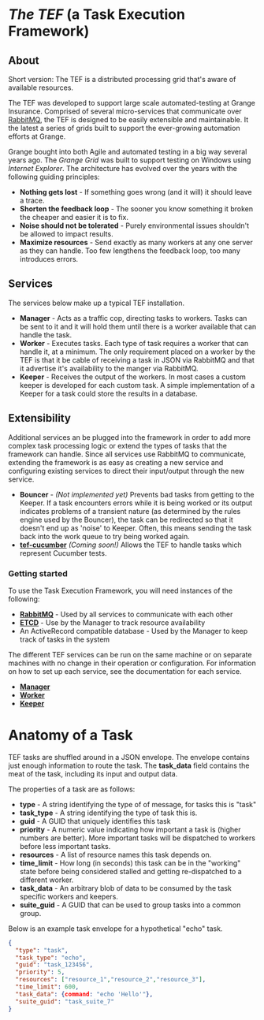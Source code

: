 # *The TEF* (a Task Execution Framework) 


## About
Short version: The TEF is a distributed processing grid that's aware of available resources. 

The TEF was developed to support large scale automated-testing at Grange Insurance.  Comprised of several micro-services that communicate over [RabbitMQ](http://www.rabbitmq.com/), the TEF is designed to be easily extensible and maintainable. It the latest a series of grids built to support the ever-growing automation efforts at Grange.

Grange bought into both Agile and automated testing in a big way several years ago. The *Grange Grid* was built to support testing on Windows using *Internet Explorer*. The architecture has evolved over the years with the following guiding principles:

- **Nothing gets lost** - If something goes wrong (and it will) it should leave a trace.
- **Shorten the feedback loop** - The sooner you know something it broken the cheaper and easier it is to fix.
- **Noise should not be tolerated** - Purely environmental issues shouldn't be allowed to impact results.
- **Maximize resources** - Send exactly as many workers at any one server as they can handle.  Too few lengthens the feedback loop, too many introduces errors.


## Services
The services below make up a typical TEF installation.

 - **Manager** - Acts as a traffic cop, directing tasks to workers.  Tasks can be sent to it and it will hold them until there is a worker available that can handle the task.
 - **Worker** - Executes tasks. Each type of task requires a worker that can handle it, at a minimum. The only requirement placed on a worker by the TEF is that it be cable of receiving a task in JSON via RabbitMQ and that it advertise it's availability to the manger via RabbitMQ.
 - **Keeper** - Receives the output of the workers.  In most cases a custom keeper is developed for each custom task.  A simple implementation of a Keeper for a task could store the results in a database.
  
 
## Extensibility
Additional services an be plugged into the framework in order to add more complex task processing logic or extend the types of tasks that the framework can handle. Since all services use RabbitMQ to communicate, extending the framework is as easy as creating a new service and configuring existing services to direct their input/output through the new service.
 
- **Bouncer** - *(Not implemented yet)* Prevents bad tasks from getting to the Keeper. If a task encounters errors while it is being worked or its output indicates problems of a transient nature (as determined by the rules engine used by the Bouncer), the task can be redirected so that it doesn't end up as 'noise' to Keeper. Often, this means sending the task back into the work queue to try being worked again.
- [**tef-cucumber**](https://github.com/grange-insurance/tef-cucumber) *(Coming soon!)* Allows the TEF to handle tasks which represent Cucumber tests.
 

### Getting started

To use the Task Execution Framework, you will need instances of the following:

 - [**RabbitMQ**](https://www.rabbitmq.com/) - Used by all services to communicate with each other
 - [**ETCD**](https://github.com/coreos/etcd/releases/) - Use by the Manager to track resource availability
 - An ActiveRecord compatible database - Used by the Manager to keep track of tasks in the system
 
 The different TEF services can be run on the same machine or on separate machines with no change in their operation or configuration. For information on how to set up each service, see the documentation for each service.
 
 - [**Manager**](https://github.com/grange-insurance/tef/blob/master/gems/tef-manager/README.md)
 - [**Worker**](https://github.com/grange-insurance/tef/blob/master/gems/tef-worker/README.md)
 - [**Keeper**](https://github.com/grange-insurance/tef/blob/master/gems/tef-keeper/README.md)
 
Anatomy of a Task
=========

TEF tasks are shuffled around in a JSON envelope.  The envelope contains just enough information to route the task. The **task_data** field contains the meat of the task, including its input and output data.

The properties of a task are as follows:

 * **type**          - A string identifying the type of of message, for tasks this is "task" 
 * **task_type**     - A string identifying the type of task this is.
 * **guid**          - A GUID that uniquely identifies this task  
 * **priority**      - A numeric value indicating how important a task is (higher numbers are better). More important tasks will be dispatched to workers before less important tasks.
 * **resources**     - A list of resource names this task depends on.
 * **time_limit**    - How long (in seconds) this task can be in the "working" state before being considered stalled and getting re-dispatched to a different worker.
 * **task_data**     - An arbitrary blob of data to be consumed by the task specific workers and keepers.
 * **suite_guid**    - A GUID that can be used to group tasks into a common group.


Below is an example task envelope for a hypothetical "echo" task.
```json
{
  "type": "task",
  "task_type": "echo",
  "guid": "task_123456",
  "priority": 5,
  "resources": ["resource_1","resource_2","resource_3"],
  "time_limit": 600,
  "task_data": {command: "echo 'Hello'"},
  "suite_guid": "task_suite_7"  
}
```
